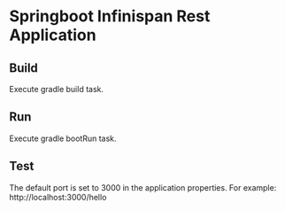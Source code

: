 
# Springboot Infinispan Rest Application

## Build

Execute gradle build task.

## Run

Execute gradle bootRun task.

## Test

The default port is set to 3000 in the application properties.
For example: http://localhost:3000/hello
